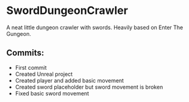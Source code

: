 # SwordDungeonCrawler
A neat little dungeon crawler with swords. Heavily based on Enter The Gungeon.

## Commits:
* First commit
* Created Unreal project
* Created player and added basic movement
* Created sword placeholder but sword movement is broken
* Fixed basic sword movement